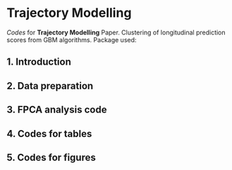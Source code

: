 # Trajectory Modelling
_Codes_ for **Trajectory Modelling** Paper. Clustering of longitudinal prediction scores from GBM algorithms. 
Package used: 

## 1. Introduction

## 2. Data preparation 

## 3. FPCA analysis code

## 4. Codes for tables

## 5. Codes for figures 
